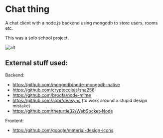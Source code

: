 # Chat thing
A chat client with a node.js backend using mongodb to store users, rooms etc.

This was a solo school project.

![alt](https://kosshi.fi/u/WJ4J.png)

## External stuff used:
Backend:
- https://github.com/mongodb/node-mongodb-native
- https://github.com/cryptocoinjs/sha256
- https://github.com/broofa/node-mime
- https://github.com/abbr/deasync (to work around a stupid design mistake)
- https://github.com/theturtle32/WebSocket-Node

Frontent:
- https://github.com/google/material-design-icons
